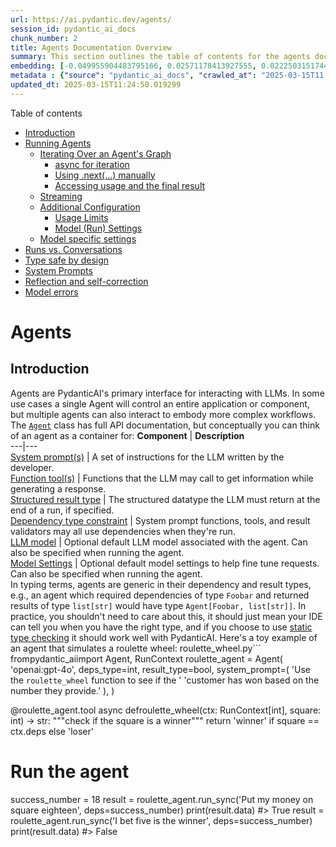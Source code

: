 ```yaml
---
url: https://ai.pydantic.dev/agents/
session_id: pydantic_ai_docs
chunk_number: 2
title: Agents Documentation Overview
summary: This section outlines the table of contents for the agents documentation, covering key topics such as introduction, running agents, streaming, and configuration options, including usage limits and model settings.
embedding: [-0.049955904483795166, 0.02571178413927555, 0.02225031517446041, -0.012696663849055767, 0.004690289031714201, 0.019107302650809288, 0.012302056886255741, -0.004039532970637083, 0.04037456214427948, 0.013845871202647686, 0.010993622243404388, -0.07476770877838135, 0.006161412689834833, -0.013278190977871418, 0.002947439905256033, -0.01891346089541912, -0.02838403731584549, 0.026971757411956787, 0.01077208761125803, 0.046162135899066925, 0.021945705637335777, -0.017695024609565735, 0.040513020008802414, 0.00881982035934925, -0.002099380362778902, -0.0013248767936602235, 0.002248223405331373, 0.03023938275873661, -0.003297048155218363, 0.0010869009420275688, 0.05854034423828125, -0.013631260022521019, -0.0332023985683918, 0.011464381590485573, -0.008376752026379108, -0.016753504052758217, 0.050122056156396866, 0.03719000890851021, 0.010716704651713371, 0.031042443588376045, -0.0019816902931779623, -0.03840844705700874, 0.03802076354622841, 0.018885768949985504, -0.043199118226766586, 0.02064419351518154, 0.008605209179222584, 0.006455637514591217, -0.020422659814357758, 0.006497174967080355, -0.05521733686327934, 0.03226087987422943, 0.002673983806744218, -0.004807978868484497, -0.017695024609565735, -0.006050645839422941, -0.02938093990087509, 0.024991797283291817, 0.03525158762931824, -0.044971391558647156, -0.013658951967954636, 0.007559845689684153, 0.012405901215970516, 0.029547089710831642, -0.03023938275873661, -0.02306722104549408, -0.07543230801820755, 0.02871633693575859, -0.03566696494817734, 0.005683730356395245, 0.03694078326225281, 0.008667515590786934, -0.012945889495313168, -0.004901438485831022, -0.03799306973814964, -0.02698560431599617, 0.060367997735738754, 0.06114336848258972, -0.002300145337358117, -0.0019903439097106457, -0.00037838169373571873, -0.006275641266256571, 0.027705589309334755, 0.005261430982500315, -0.019785750657320023, -0.05103588104248047, -0.02504718117415905, -0.015133537352085114, -0.022997992113232613, -0.057986509054899216, -0.026224080473184586, 0.0250887181609869, -0.015507375821471214, 0.018442701548337936, 0.061531051993370056, 0.026348693296313286, 0.009048276580870152, 0.0011440151138231158, 0.032399337738752365, 0.018151937052607536, 0.02381489798426628, -0.015230458229780197, -0.027179446071386337, -0.00624102633446455, 0.02744251675903797, 0.006524866912513971, 0.007462924811989069, -0.0019332298543304205, -0.08828127384185791, -0.0322054959833622, -0.07271851599216461, -0.013548185117542744, -0.030987059697508812, 0.03455929458141327, -0.04630059376358986, -0.009539805352687836, 0.022624153643846512, 0.020491890609264374, 0.018484238535165787, -0.045663684606552124, -0.02821788564324379, -0.000845896196551621, 0.00570449884980917, -0.001336991903372109, 0.02974093146622181, 0.015119691379368305, -0.020491890609264374, -0.04990052059292793, 0.03422699496150017, -0.003473582910373807, 0.009214427322149277, 0.004690289031714201, -0.013437418267130852, -0.0009510382660664618, -0.034420836716890335, -0.0019280376145616174, 0.0016087171388790011, -0.025642553344368935, -0.03334086015820503, 0.018885768949985504, 0.011305154301226139, -0.015327380038797855, -0.027497900649905205, 0.005950263235718012, -0.013935869559645653, 0.034670062363147736, -0.04846055060625076, 0.019799595698714256, -0.043392959982156754, 0.012558205053210258, 0.029685547575354576, -0.023704132065176964, -0.034836214035749435, 0.012592820450663567, -0.02796865999698639, -0.006351793650537729, -0.020616503432393074, 0.03516851365566254, 0.01755656488239765, -0.03904535621404648, 0.012682817876338959, 0.07476770877838135, -0.018235012888908386, -0.006358716636896133, -0.025407174602150917, 0.0015732371248304844, -0.03647002577781677, 0.009041354060173035, -0.02727636694908142, 0.0032105115242302418, 0.025061028078198433, -0.005742575041949749, -0.00631371745839715, -0.013208961114287376, 0.019218070432543755, -0.044556014239788055, -0.026334848254919052, -0.05759882554411888, -0.012281288392841816, -0.045248307287693024, -0.03151320293545723, -0.020422659814357758, -0.025531787425279617, -0.03608234226703644, -0.006767169572412968, 0.007566768676042557, 0.022153394296765327, -0.027013294398784637, -0.04164838045835495, 0.0040603019297122955, 0.03649771586060524, 0.046411361545324326, 0.04306066036224365, 0.0331193245947361, -0.00805137399584055, 0.0037003092002123594, 0.06225103884935379, -0.015465838834643364, 0.030433224514126778, -0.012966658920049667, 0.014205863699316978, 0.036802325397729874, 0.022194931283593178, -0.01110438909381628, 0.012558205053210258, -0.033922385424375534, 0.007282928563654423, 0.006282564252614975, -0.03339624032378197, -0.02429950423538685, 0.023205680772662163, -0.044556014239788055, 0.029879391193389893, -0.03840844705700874, -0.05903879553079605, 0.005341045092791319, -0.008411366492509842, 0.04114992916584015, -0.005372198298573494, 0.05289122834801674, -0.021987244486808777, 0.03555619716644287, -0.004787209909409285, -0.003219165140762925, -0.035611581057310104, 0.023801052942872047, 0.02443796396255493, -0.04516523331403732, 0.024950260296463966, 0.024617958813905716, -0.01783348247408867, -0.01013517752289772, -0.017944250255823135, -0.03242703154683113, 0.03242703154683113, -0.040346868336200714, 0.009775185026228428, 0.017930403351783752, -0.01939806528389454, -0.00732446601614356, 0.00261513888835907, -0.0021097646094858646, 0.009588265791535378, -0.0328700989484787, -0.005171433091163635, 0.039820726960897446, 0.003153397236019373, -0.021973397582769394, 0.0688970535993576, 0.016781195998191833, 0.02904863841831684, -0.02212570235133171, -0.00576680526137352, -0.020824190229177475, -0.026224080473184586, 0.0016286206664517522, -0.017238110303878784, -0.030848601832985878, -0.012267442420125008, -0.010273636318743229, 0.02043650671839714, 0.003683001734316349, -0.0637463927268982, -0.008314445614814758, -0.00035826192470267415, -0.033950075507164, 0.0071583157405257225, -0.022845687344670296, -0.021267257630825043, -0.028660953044891357, -0.0041156853549182415, 0.000663736485876143, -0.015438146889209747, 1.8051014194497839e-06, -0.03555619716644287, -0.029685547575354576, 0.021267257630825043, 0.01077208761125803, -0.010204407386481762, -0.014095096848905087, -0.011651300825178623, 0.01912114769220352, 0.04815594106912613, 0.0338670015335083, 0.003037438029423356, -0.016005827113986015, -0.028148656710982323, -0.032648563385009766, 0.01578429341316223, 0.0023451445158571005, 0.011305154301226139, 0.031291671097278595, 0.033507008105516434, -0.007518308237195015, 0.0027674436569213867, -0.013292036950588226, 0.02035343088209629, -0.006209873128682375, -0.025144102051854134, -0.01415048073977232, 0.0256287083029747, 0.020741116255521774, -0.017695024609565735, -0.01997959241271019, -0.006393331103026867, 0.034254685044288635, -0.0016043903306126595, -0.021516485139727592, 0.02825942449271679, -0.022956455126404762, 0.00430606584995985, 0.08457057923078537, -0.00933211762458086, -0.01293204352259636, -0.04153761267662048, -0.02957478165626526, 0.06335870921611786, -0.014032790437340736, 0.05269738659262657, -0.006611403543502092, -0.026057930663228035, -0.017805790528655052, 0.07066933065652847, -0.003267625579610467, -0.04065147787332535, -0.026916373521089554, 0.03558389097452164, 0.016338128596544266, -0.026127159595489502, -0.0014088173629716039, 0.04857131838798523, -0.00787137821316719, -0.013686643913388252, 0.05422043427824974, 0.0014590086648240685, -0.02863326296210289, -0.046079061925411224, 0.03815922141075134, -0.0061787199229002, 0.054774265736341476, -0.06236180663108826, 0.02767789736390114, -0.022845687344670296, -0.008854434825479984, -0.02932555601000786, 0.041094545274972916, 0.005545271560549736, 0.023039530962705612, 0.022485695779323578, 0.008729822002351284, -0.014953541569411755, -0.0167673509567976, 0.0022205316927284002, 0.02932555601000786, -0.028204040601849556, -0.007559845689684153, -0.04383602738380432, 0.026348693296313286, -0.03979303315281868, 0.013562031090259552, -0.08933356404304504, -0.0033645466901361942, -0.012945889495313168, 0.011609762907028198, -0.04519292339682579, 0.016504278406500816, 0.015770448371767998, -0.029602473601698875, 0.013354343362152576, 0.03209472820162773, 0.0495128370821476, 0.023745669052004814, -0.05186663568019867, -0.017847327515482903, 0.011422843672335148, 0.0010401711333543062, -0.039156123995780945, -0.012765893712639809, -0.005742575041949749, 0.008743667975068092, 0.00023256737040355802, 0.03624849021434784, 0.022264162078499794, -0.007393695414066315, 0.037383854389190674, 0.035943880677223206, -0.00832136906683445, -0.003070322098210454, -0.024534884840250015, 0.019467296078801155, 0.04145453870296478, -0.05239277705550194, -0.05577116832137108, -0.012696663849055767, 0.024645650759339333, 0.010972852818667889, -0.027691742405295372, 0.021654943004250526, 0.05574347823858261, -0.028245577588677406, -0.03148551285266876, -0.024894876405596733, -0.004122608341276646, 0.020491890609264374, -0.0012608396355062723, 0.01874730922281742, 0.056463465094566345, 0.01743195205926895, -0.0006464291363954544, 0.03702386096119881, 0.07166623324155807, 0.007580614648759365, 0.002353798132389784, -0.04001456871628761, -0.013333573937416077, -0.02233339101076126, -0.0166427381336689, -0.033507008105516434, 0.04103916138410568, 0.06252795457839966, -0.006230642087757587, -0.07487846910953522, 0.04441755637526512, -0.006362177897244692, -0.016836579889059067, 0.026888681575655937, 0.03101475164294243, -0.014005099423229694, -0.024271812289953232, -0.02076880633831024, 0.03292548283934593, 0.044223714619874954, 0.022624153643846512, 0.003745308145880699, 0.005008744075894356, -0.0168504249304533, 0.017155034467577934, 0.013195115141570568, 0.004686827305704355, -0.021488793194293976, 0.011305154301226139, -0.01095900684595108, 0.024008741602301598, 0.07249698042869568, -0.023454906418919563, 0.019536525011062622, -0.03184550255537033, -0.05865111202001572, 0.05726652592420578, -0.05632500350475311, -0.034254685044288635, -0.0004690288915298879, -0.01326434500515461, 0.01791655831038952, -0.036276184022426605, -0.052835844457149506, 0.09254580736160278, -0.012018216773867607, 0.057155758142471313, 0.010107486508786678, 0.037716154009103775, 0.012987427413463593, -0.04037456214427948, 0.019051918759942055, -0.003155127866193652, 0.00920750480145216, -0.02133648842573166, -0.03192858025431633, -0.013984329998493195, 0.030765525996685028, 0.006289487238973379, -0.01606121100485325, 0.0015862176660448313, 0.005458734929561615, -0.0036068495828658342, -0.017695024609565735, 0.0168919637799263, 0.002976862248033285, -0.00514027988538146, -0.03563927486538887, 0.026293309405446053, -0.0063760238699615, 0.01841500960290432, 0.006289487238973379, -0.01503661647439003, 0.023717977106571198, -0.012101291678845882, -0.023496443405747414, -0.04580214247107506, 0.02031189389526844, 0.0031118595506995916, 0.009408270008862019, 0.060700301080942154, -0.017473489046096802, 0.07177700102329254, 0.01478739082813263, 0.025808705016970634, -0.006067953072488308, -0.0321224220097065, -0.019370373338460922, 0.013859717175364494, -0.03489159420132637, -0.02175186388194561, 0.07360465079545975, 0.006331024691462517, -0.01997959241271019, 0.03198396414518356, 0.003324739867821336, -0.014136634767055511, 0.058928027749061584, -0.019065765663981438, 0.0011907449224963784, -0.022914918139576912, 0.018428854644298553, 0.005586809013038874, -0.011651300825178623, -0.010862085968255997, -0.0063033327460289, -0.0124820526689291, 0.0012106483336538076, 0.027788663282990456, -0.01599198207259178, -0.0081344498321414, -0.010751319117844105, 0.035860806703567505, -0.008231370709836483, 0.002660138066858053, -0.05662961304187775, -0.0007481097127310932, -0.007864454761147499, 0.0007308024214580655, 0.014468935318291187, 0.003918381407856941, 0.016088902950286865, -0.029796315357089043, 0.03198396414518356, 0.010176715441048145, 0.017944250255823135, -0.04796209931373596, -0.03599926456809044, -0.02727636694908142, 0.007220622152090073, -0.005282199941575527, 0.01948114112019539, -0.021765710785984993, 0.018927305936813354, 0.012128983624279499, -0.020630348473787308, 0.01668427512049675, 0.014939695596694946, 0.066737100481987, 0.021848784759640694, 0.017722714692354202, -0.009892875328660011, 0.03871305659413338, -0.029547089710831642, -0.0029387862887233496, -0.007705227471888065, 0.0024697573389858007, -0.009442884474992752, -0.02423027530312538, -0.00982364546507597, 0.005174894351512194, -0.006826014723628759, 0.004486062563955784, 0.027054833248257637, 0.019134994596242905, 0.0005845553823746741, 0.0010730550857260823, 0.0014148750342428684, -0.029685547575354576, 0.0029249403160065413, 0.012495898641645908, -0.015535067766904831, 0.011568225920200348, -0.01989651657640934, 0.01833193376660347, -0.019924208521842957, -0.03167935460805893, 0.03893459215760231, -0.004787209909409285, -0.036110032349824905, -0.013541262596845627, -0.014108942821621895, -0.0067152478732168674, -0.01293204352259636, -0.012620511464774609, 0.0033766617998480797, 0.00719985319301486, -0.008342137560248375, 0.008639823645353317, -0.009795954450964928, -0.020214973017573357, 0.004524138290435076, -0.05424812436103821, 0.011817451566457748, -0.012225904501974583, 0.03403315320611, -0.02904863841831684, 0.010765165090560913, 0.021101107820868492, -0.015327380038797855, -0.01408817432820797, 0.020076513290405273, 0.005701037589460611, -0.013035887852311134, -0.002649753587320447, 0.032316263765096664, -0.023634903132915497, -0.0017125612357631326, -0.008882126770913601, 0.005756421014666557, -0.003745308145880699, -0.043974488973617554, -0.04029148444533348, 0.018193475902080536, -0.03674694150686264, 0.007732919417321682, 0.0665709525346756, -0.020547272637486458, -0.03383931145071983, 0.041426848620176315, 0.014102020300924778, -0.007165238261222839, -0.006047184579074383, 0.001033248146995902, 0.0034233916085213423, -0.009470576420426369, -0.010432864539325237, 0.03641464188694954, -0.06092183291912079, 0.006753323599696159, 0.032731641083955765, 0.02904863841831684, -0.02290107123553753, 0.006711786147207022, -0.02748405560851097, -0.03489159420132637, 0.004825286101549864, -0.013444340787827969, 0.02241646498441696, 0.03048860840499401, 0.01013517752289772, -0.0014841043157503009, -0.010356712155044079, 0.0067602465860545635, -0.001548141473904252, 0.0009025777690112591, 0.03414391726255417, -0.028688644990324974, -0.01849808357656002, -0.027830202132463455, 0.012011293321847916, -0.012675895355641842, 0.011464381590485573, 0.0021149569656699896, 0.02212570235133171, -0.023094912990927696, 0.008189832791686058, 0.025974854826927185, -0.03973764926195145, 0.014773544855415821, -0.0016554469475522637, -0.02694406546652317, -0.004375295247882605, 0.045663684606552124, 0.009726724587380886, -0.006157951429486275, 0.011000544764101505, 0.002528602257370949, -0.0664047971367836, -0.00937365461140871, -0.016448894515633583, 0.020131897181272507, 0.007504462264478207, 0.020367277786135674, 0.01541045494377613, -0.010654398240149021, -0.04646674543619156, 0.036193106323480606, 0.0064210230484604836, -0.02125341258943081, -0.05302968621253967, 0.03766077011823654, 0.038740746676921844, -0.0009164236253127456, 0.003835306502878666, 0.004278374370187521, 0.03209472820162773, 0.035777732729911804, -0.0053514293394982815, 0.0009250773000530899, -0.016947345808148384, 0.020367277786135674, 0.015770448371767998, 0.009089814499020576, -0.010758242569863796, 0.013804334215819836, -0.008715976029634476, -0.0687309056520462, -0.01891346089541912, 0.009512113407254219, 0.01668427512049675, -0.003333393484354019, -0.02990708313882351, -0.042368367314338684, 0.018318088725209236, 0.012412823736667633, 0.010931315831840038, -0.01452431920915842, -0.00038725172635167837, 0.011935140937566757, -0.011076697148382664, 0.02150263823568821, -0.03782692179083824, 0.01376279629766941, -0.008494442328810692, -0.025601016357541084, 0.0019886132795363665, -0.013998175971210003, -0.04347603768110275, 0.009297502227127552, -0.049374379217624664, -0.021931860595941544, 0.0023070683237165213, -0.0319562703371048, -0.02949170581996441, 0.04715903848409653, -0.01779194548726082, 0.0033801232930272818, 0.011942064389586449, -0.042119141668081284, 0.02921478822827339, -0.025157948955893517, -0.004209144972264767, -0.01382510270923376, -0.04973436892032623, 0.016047364100813866, -0.0494297593832016, -0.012848968617618084, -0.013333573937416077, -0.02079649828374386, -0.02195955254137516, 0.013568953610956669, -0.004641828592866659, 0.012821276672184467, 0.01866423524916172, 0.03624849021434784, -0.024701034650206566, 0.014510473236441612, -0.01643504947423935, 0.011540533974766731, 0.0036345412954688072, -0.00017123448196798563, 0.01973036676645279, 0.007483693305402994, -0.013458186760544777, -0.05327891185879707, -0.008169064298272133, 0.011983601376414299, 0.016822732985019684, 0.001183822052553296, -0.01758425682783127, 0.03616541624069214, 0.012959735468029976, -0.008591363206505775, 0.028148656710982323, -0.020533427596092224, -0.017210418358445168, 0.01326434500515461, -0.012855892069637775, 0.0079890675842762, 0.006573327351361513, -0.021530330181121826, 0.02788558416068554, -0.042202215641736984, 0.017127342522144318, -0.01783348247408867, 0.03497467190027237, -0.014060482382774353, -0.008148295804858208, 0.006521405652165413, -0.004801055882126093, 0.0003489592345431447, 0.02418873831629753, -0.005001821089535952, 0.00807214342057705, -0.014635086059570312, -0.0162688996642828, -0.004856439307332039, -0.06302640587091446, -0.0032901251688599586, 0.0014252593973651528, -0.010619783774018288, 0.01172052975744009, 0.021198028698563576, 0.02821788564324379, -0.08994278311729431, -0.024894876405596733, 0.014482781291007996, -0.014745852909982204, 0.036608483642339706, -0.03176242858171463, 0.03790999576449394, 0.02821788564324379, -0.0037314624059945345, -0.015188921242952347, 0.0021357256919145584, 0.013977407477796078, -0.03685770928859711, -0.0035791578702628613, 0.045497532933950424, -0.04627290368080139, 0.012821276672184467, 0.001664100680500269, 0.04663289338350296, -0.0012331479229032993, -0.02788558416068554, 0.01038440316915512, -0.07266313582658768, 0.012163598090410233, -0.016365820541977882, 0.007836762815713882, -0.0036656945012509823, 0.04798978939652443, 0.06734631955623627, 0.0022880302276462317, -0.0322885736823082, -0.0043164505623281, 0.001412278856150806, 0.00135689543094486, -0.027871739119291306, 0.010308251716196537, 0.020976494997739792, 0.02727636694908142, 0.007545999716967344, 0.020533427596092224, 0.023870281875133514, -0.017944250255823135, 0.022319544106721878, 0.012212058529257774, 0.052088167518377304, -0.011983601376414299, -0.028827104717493057, 0.011872834526002407, -0.00015198007167782634, 0.01003133412450552, 0.015645835548639297, 0.02360721118748188, 0.017293494194746017, -0.002450719242915511, 0.010799779556691647, 0.0064210230484604836, -0.03752231225371361, 0.020547272637486458, -0.019633445888757706, 0.030211690813302994, -0.0039045356679707766, 0.01003133412450552, -0.010578245855867863, -0.010869009420275688, -0.016324281692504883, 0.0007680131820961833, -0.03785461187362671, -0.0010669974144548178, -0.0009640188072808087, -0.022471848875284195, -0.023787207901477814, 0.013354343362152576, -0.00129805039614439, 0.015008924528956413, 0.010536707937717438, 0.009768262505531311, 0.013631260022521019, 0.015147383324801922, 0.029685547575354576, -0.0245902668684721, 0.030627068132162094, -0.06668172031641006, -0.0030235922895371914, -0.0010964199900627136, -0.030267074704170227, 0.011706684716045856, 0.022541077807545662, -0.008245216682553291, -0.009622880257666111, 0.034946978092193604, 0.0016260244883596897, -0.016947345808148384, 0.009733648039400578, -0.008487518876791, -0.047851331532001495, 0.010661320760846138, -0.015631988644599915, 0.03383931145071983, 0.009179812856018543, 0.0004482600779738277, 0.0343654528260231, 0.012205136008560658, -0.006881398148834705, -0.009685186669230461, -0.028577879071235657, 0.031651660799980164, -0.01565968059003353, -0.02938093990087509, -0.006486790720373392, 0.02331644669175148, 0.02068573236465454, 0.004617597907781601, -0.04635597765445709, 0.035611581057310104, -0.016379665583372116, -0.0002844893897417933, 0.08667515218257904, 0.00048676892765797675, -0.03912843391299248, 0.012738201767206192, -0.005060666240751743, 0.004524138290435076, 0.0004551830352284014, 0.002037073951214552, -0.0039426120929419994, -0.0020751499105244875, -0.01019748393446207, -0.036110032349824905, -0.0071721612475812435, -0.004711057525128126, 0.0176396407186985, 0.019245760515332222, -0.03921150788664818, 0.004991436842828989, -0.06330332159996033, 0.012648203410208225, 0.03217780590057373, -0.05466350167989731, -0.017611948773264885, -0.024908723309636116, 0.012108214199543, -0.029879391193389893, -0.0024524498730897903, -0.028993254527449608, -0.04023610055446625, -0.0036656945012509823, -0.020754961296916008, -0.024008741602301598, -0.02327490970492363, 0.005064127501100302, 0.015576605685055256, -0.009442884474992752, 0.002800327492877841, 0.04488831385970116, -0.010779011063277721, 0.023136451840400696, 0.014358168467879295, -0.057488057762384415, -0.004098378121852875, 0.0031135904137045145, -0.007511385250836611, 0.0794752985239029, 0.006341408938169479, -0.0037280009128153324, -0.017861174419522285, -0.0037037706933915615, -0.0013992984313517809, -0.025974854826927185, -0.002926671179011464, -0.021821092814207077, -0.007276005577296019, -0.056380387395620346, 0.002064765663817525, -0.009934412315487862, 0.032316263765096664, 0.035528507083654404, 0.0481836311519146, -0.013617414981126785, -0.00943596102297306, 0.03638695180416107, 0.008951355703175068, 0.03998687490820885, -0.04297758638858795, 0.003617233829572797, 0.008930587209761143, 0.0163935124874115, 0.013603569008409977, 0.01241974625736475, -0.02615485154092312, 0.03065476007759571, 0.014427398331463337, 0.009567497298121452, -0.003914920147508383, 0.021184183657169342, -0.008480596356093884, 0.010972852818667889, 0.046494435518980026, 0.010370558127760887, -0.0036068495828658342, -0.012918198481202126, 0.0041468385607004166, 0.0017627525376155972, -0.0045829834416508675, -0.0031620508525520563, 0.007518308237195015, 0.04837747663259506, 0.020173434168100357, -0.009609035216271877, 0.0033749311696738005, -0.0032589719630777836, -0.009622880257666111, -0.001623428426682949, -0.0258779339492321, 0.0165181253105402, 0.04272836074233055, -0.01570121757686138, -0.04200837388634682, -0.014690469950437546, -0.014316631481051445, 0.005161048378795385, -0.005105664953589439, -0.03422699496150017, -0.014261247590184212, -0.016836579889059067, 0.038131531327962875, 0.010377480648458004, 0.027788663282990456, -0.0015749678714200854, -0.011194387450814247, -0.0017238110303878784, -0.02744251675903797, 0.009622880257666111, -0.012094369158148766, -0.01779194548726082, 0.030183998867869377, -0.043808337301015854, 0.02558717131614685, -0.010765165090560913, 0.012585896998643875, -0.008985970169305801, -0.020879574120044708, 0.009602111764252186, -0.020893419161438942, -0.016795042902231216, 0.04015302658081055, 0.032039348036050797, 0.030987059697508812, 0.033313166350126266, -0.02064419351518154, -0.02751174569129944, 0.004447986371815205, 0.0061510284431278706, 0.034254685044288635, -0.02183493971824646, 0.02166878804564476, -0.01853962242603302, 0.022914918139576912, 0.02904863841831684, 0.003418199485167861, 0.0006377754616551101, -0.0017618871061131358, 0.033950075507164, 0.0004270586068741977, -0.0018657312029972672, -0.04544214904308319, -0.02949170581996441, -0.00719985319301486, 0.01878884807229042, 0.020658040419220924, 0.0015697756316512823, -0.044057562947273254, -0.004520677030086517, 0.010785933583974838, 0.039820726960897446, -0.00478028692305088, 0.006462560500949621, -0.024271812289953232, -0.021073415875434875, 0.0027553283143788576, -0.009664418175816536, -0.02913171425461769, 0.0035185820888727903, -0.014953541569411755, -0.02377336099743843, 0.01895499788224697, -0.010841317474842072, -0.018858077004551888, -0.03406084328889847, 0.018484238535165787, -0.01964729093015194, 0.0322054959833622, 0.02335798554122448, -0.019134994596242905, 0.005316814407706261, 0.013375111855566502, 0.01491200365126133, 0.01570121757686138, -0.0019989977590739727, -0.0048114401288330555, 0.0018709233263507485, 0.02022881805896759, 0.021599559113383293, -0.022928763180971146, -0.0013317997800186276, -0.009228273294866085, -0.011422843672335148, -0.013707412406802177, -0.030543992295861244, 0.017861174419522285, -0.025490248575806618, -0.05770959332585335, -0.023828744888305664, 0.01775040663778782, -0.03724539279937744, 0.04206375777721405, 0.013672797940671444, -0.050232820212841034, -0.023177988827228546, -0.016075056046247482, -0.016711967065930367, -0.008065219968557358, 0.024396425113081932, -0.012842046096920967, 0.004859901033341885, -0.01165822334587574, -0.0025528324767947197, 0.0001909215934574604, 0.003013207809999585, -0.0053514293394982815, -0.027373287826776505, 0.035085439682006836, -0.0061198752373456955, -0.007428309880197048, 0.0014226633356884122, -0.046826738864183426, -0.008660592138767242, -0.016296591609716415, -0.01927345246076584, -0.00479067163541913, -0.025490248575806618, -0.013354343362152576, 0.00045994253014214337, 0.014856619760394096, 0.008473672904074192, 0.020201126113533974, 0.005863726604729891, 0.028107119724154472, -0.021738018840551376, 0.007511385250836611, 0.0250887181609869, 0.07205391675233841, 0.002395335817709565, -0.004261067137122154, 0.019799595698714256, 0.025504095479846, 0.012149752117693424, 0.02039496786892414, -0.014690469950437546, -0.013022041879594326, -0.01883038505911827, -0.01466277800500393, 0.04070686176419258, 0.015341226011514664, -0.005555655807256699, -0.00881289690732956, -0.008162140846252441, 0.006265257019549608, 3.888742867275141e-05, 0.03300855681300163, 0.010425941087305546, 0.05859572812914848, 0.0332854762673378, -0.04458370432257652, -0.02748405560851097, 0.0026393693406134844, -0.011014390736818314, 0.019467296078801155, -0.016462741419672966, 0.009103660471737385, 0.043199118226766586, 0.03580542281270027, -0.03685770928859711, -0.011312076821923256, 0.010785933583974838, -0.049208227545022964, 0.027387132868170738, 0.036359257996082306, -0.009034431539475918, 0.004351065028458834, 0.027954814955592155, 0.0046695200726389885, 0.010626706294715405, -0.04502677544951439, -0.01923191547393799, 0.0012781469849869609, 0.02619638852775097, 0.015327380038797855, -0.049789752811193466, 0.02517179399728775, 0.004382218234241009, -0.009387500584125519, -0.021267257630825043, 0.016947345808148384, 0.004922207444906235, -0.005341045092791319, -0.034919288009405136, -0.0023347600363194942, 0.04239605739712715, 0.010211329907178879, 0.02932555601000786, -0.025241022929549217, 0.03741154447197914, -0.009733648039400578, 0.023925665766000748, -0.022111857309937477, -0.02615485154092312, 0.001752368058077991, 0.0067048631608486176, 8.356199396075681e-05, 0.05388813093304634, -0.008418289944529533, -0.008667515590786934, 0.00943596102297306, 0.010065948590636253, 0.004544907249510288, 0.0322885736823082, 0.02904863841831684, -0.015673525631427765, 0.01205283123999834, 0.035334665328264236, -0.007483693305402994, -0.01565968059003353, -0.018719617277383804, 0.017459644004702568, -0.023801052942872047, -0.027788663282990456, 0.011014390736818314, 0.005313353147357702, -0.04056840389966965, 0.0020803422667086124, 0.02129494957625866, 0.027553284540772438, 0.015313534066081047, 0.027124062180519104, 0.008439058437943459, 0.023454906418919563, 0.01054363138973713, 0.011332845315337181, -0.03140243515372276, 0.0017506374279037118, 0.00465567409992218, -0.014704315923154354, -0.013430495746433735, 0.02467334270477295, 0.00906212255358696, 0.02141956239938736, -0.029436321929097176, 0.007968299090862274, 0.02586408704519272, 0.0032832021825015545, -0.018318088725209236, -0.005527964327484369, -0.005877572577446699, -0.006545635871589184, -0.0007359946030192077, -0.0025268716271966696, -0.0335347019135952, 0.00807214342057705, -0.032233189791440964, -0.018318088725209236, -0.002358990255743265, 0.008639823645353317, -0.002237838925793767, 0.002154763787984848, -0.005316814407706261, 0.03516851365566254, 0.03558389097452164, -0.007815994322299957, 0.007732919417321682, -0.010675166733562946, 0.008466750383377075, 0.0046695200726389885, 0.0005555655807256699, -0.02327490970492363, -0.004863362293690443, -0.010391326621174812, 0.010038256645202637, -0.011443613097071648, -0.008861357346177101, 0.004648751113563776, 0.004711057525128126, 0.012613588944077492, 0.0345316044986248, -0.03563927486538887, -0.00937365461140871, -0.0016571776941418648, 0.03109782747924328, -0.003530697198584676, -0.002502641174942255, 0.015271996147930622, -0.010149023495614529, -0.007829840295016766, 0.02265184558928013, 0.015631988644599915, 0.026251772418618202, -0.013776642270386219, 0.0166011992841959, -0.016739659011363983, 0.006286025512963533, -0.013949715532362461, 0.002625523367896676, -0.03383931145071983, -0.006742939352989197, -0.0020491890609264374, 0.01254435908049345, 0.01028055977076292, 0.014496627263724804, -0.0027864815201610327, 0.014129712246358395, -0.004087993409484625, 0.024784110486507416, -0.019411912187933922, 0.0008359444909729064, -0.007954453118145466, 0.05903879553079605, -0.0322054959833622, 0.031208593398332596, -0.01003133412450552, -0.0011613224633038044, 0.0031153210438787937, -0.026584073901176453, 0.006611403543502092, 0.00957441981881857, -0.010301328264176846, -0.0322054959833622, 0.014745852909982204, -0.04181453213095665, -0.017611948773264885, -0.02277645841240883, -0.023621056228876114, 0.007296774070709944, -0.0333685502409935, -0.0020820728968828917, -0.008044451475143433, 0.011914372444152832, 0.05219893530011177, -0.0346146784722805, 0.0023711055982857943, 0.04419602081179619, 0.02780251018702984, 0.003620695322751999, 0.00694024283438921, -0.046688277274370193, -0.001983421156182885, -0.014136634767055511, -0.0011691107647493482, 0.0036968477070331573, 0.010765165090560913, 0.010813625529408455, 0.0026912912726402283, -0.0006446983898058534, 0.003506466979160905, 0.009830568917095661, -0.0006896974518895149, 0.05120203271508217, 0.011748221702873707, 0.007123700808733702, -0.004357988014817238, 0.013589723035693169, -0.020865729078650475, -0.019882671535015106, 0.022111857309937477, -0.01021825335919857, -0.015341226011514664, 0.012447438202798367, -0.05194970965385437, -0.003534158691763878, 0.00653871288523078, -0.05111895874142647, -0.025767166167497635, 0.030627068132162094, -0.0015766986180096865, -0.010329020209610462, 0.00471798051148653, 0.017944250255823135, -0.030128616839647293, -0.040513020008802414, 0.015881214290857315, 0.01912114769220352, -0.0021443793084472418, -0.035445429384708405, 0.059094179421663284, -0.012205136008560658, 0.016088902950286865, 0.002769174287095666, 0.014178172685205936, 0.030876293778419495, -0.017930403351783752, -0.014219709672033787, -0.019882671535015106, 0.05028820410370827, 0.019758058711886406, -0.019716521725058556, -0.00793368462473154, 0.03879613056778908, -0.016407357528805733, -0.005410274490714073, -0.022485695779323578, -0.008584440685808659, 0.010903623886406422, -0.0511743426322937, 0.0011422843672335148, -0.0011682454496622086, 0.0037591541185975075, 0.040069952607154846, 0.025365635752677917, -0.05338967964053154, -0.009754416532814503, -0.035943880677223206, -0.008840588852763176, 0.00608872203156352, 0.0065006366930902, -0.013430495746433735, 0.01631043665111065, -0.023510290309786797, 0.013887409120798111, 0.002885133493691683, -0.03896228224039078, 0.006067953072488308, -0.025531787425279617, -0.012835122644901276, 0.02402258664369583, -0.017155034467577934, -0.016365820541977882, 0.011872834526002407, 0.008833666332066059, -0.0007537346100434661, 0.013610491529107094, 0.04023610055446625, 0.004835670813918114, 0.002985516097396612, -0.013721258379518986, 0.0175150278955698, -0.03857459872961044, 0.010945161804556847, 0.008598285727202892, -8.525216799171176e-06, -0.010841317474842072, -0.026639455929398537, 0.013603569008409977, -0.00687793642282486, -0.008826742880046368, 0.04715903848409653, 0.03525158762931824, 0.0166427381336689, 0.012786662206053734, -0.01305665634572506, 0.018304241821169853, -0.050205130130052567, 0.0330362506210804, 0.023911820724606514, -0.0042264522053301334, 0.02364874817430973, -0.03683001920580864, 0.01528584212064743, 0.028577879071235657, 0.0053825825452804565, -0.04602367803454399, -0.028910178691148758, -0.0015239112544804811, -0.007940607145428658, -0.02277645841240883, 0.016255052760243416, -0.00906212255358696, 0.01923191547393799, 0.028910178691148758, -0.034171611070632935, 0.008722898550331593, 0.03406084328889847, -0.012800508178770542, 0.003565311897546053, -0.0022516848985105753, 0.044556014239788055, -0.003213973017409444, -0.004662597086280584, 0.036276184022426605, 0.00869520753622055, 0.0012193020666018128, 0.01837347075343132, -0.022278007119894028, -0.032980866730213165, -0.02990708313882351, -0.02546255849301815, 0.00291974819265306, 0.000691428198479116, 0.01009364053606987, 0.027982506901025772, -0.020962649956345558, -0.03649771586060524, -0.004569137468934059, -0.00899981614202261, 0.028494803234934807, 0.023801052942872047, 0.009075968526303768, 0.014953541569411755, -0.03530697152018547, -0.0076013836078345776, 0.012018216773867607, -0.023662595078349113, 0.01758425682783127, -0.011637454852461815, -0.01762579381465912, 0.027345595881342888, -0.0037626156117767096, 0.014939695596694946, 0.019578061997890472, -0.013742027804255486, 0.00440644845366478, 0.018151937052607536, -0.008979047648608685, -0.006265257019549608, 0.008501364849507809, 0.038906898349523544, -0.023953357711434364, -0.00726215960457921, -0.02801019884645939, -0.04812824726104736, -0.01060593780130148, 0.013949715532362461, -0.036110032349824905, 0.006569866091012955, -0.02719329111278057, 0.052337393164634705, -0.015078154392540455, -0.0022516848985105753, -0.024119507521390915, -0.008328291587531567, -0.012475130148231983, 0.005372198298573494]
metadata : {"source": "pydantic_ai_docs", "crawled_at": "2025-03-15T11:24:50.017583", "url_path": "/agents/", "chunk_size": 4271}
updated_dt: 2025-03-15T11:24:50.019299
---
```

Table of contents 
  * [ Introduction  ](https://ai.pydantic.dev/agents/#introduction)
  * [ Running Agents  ](https://ai.pydantic.dev/agents/#running-agents)
    * [ Iterating Over an Agent's Graph  ](https://ai.pydantic.dev/agents/#iterating-over-an-agents-graph)
      * [ async for iteration  ](https://ai.pydantic.dev/agents/#async-for-iteration)
      * [ Using .next(...) manually  ](https://ai.pydantic.dev/agents/#using-next-manually)
      * [ Accessing usage and the final result  ](https://ai.pydantic.dev/agents/#accessing-usage-and-the-final-result)
    * [ Streaming  ](https://ai.pydantic.dev/agents/#streaming)
    * [ Additional Configuration  ](https://ai.pydantic.dev/agents/#additional-configuration)
      * [ Usage Limits  ](https://ai.pydantic.dev/agents/#usage-limits)
      * [ Model (Run) Settings  ](https://ai.pydantic.dev/agents/#model-run-settings)
    * [ Model specific settings  ](https://ai.pydantic.dev/agents/#model-specific-settings)
  * [ Runs vs. Conversations  ](https://ai.pydantic.dev/agents/#runs-vs-conversations)
  * [ Type safe by design  ](https://ai.pydantic.dev/agents/#static-type-checking)
  * [ System Prompts  ](https://ai.pydantic.dev/agents/#system-prompts)
  * [ Reflection and self-correction  ](https://ai.pydantic.dev/agents/#reflection-and-self-correction)
  * [ Model errors  ](https://ai.pydantic.dev/agents/#model-errors)


# Agents
## Introduction
Agents are PydanticAI's primary interface for interacting with LLMs.
In some use cases a single Agent will control an entire application or component, but multiple agents can also interact to embody more complex workflows.
The [`Agent`](https://ai.pydantic.dev/api/agent/#pydantic_ai.agent.Agent) class has full API documentation, but conceptually you can think of an agent as a container for:
**Component** | **Description**  
---|---  
[System prompt(s)](https://ai.pydantic.dev/agents/#system-prompts) | A set of instructions for the LLM written by the developer.  
[Function tool(s)](https://ai.pydantic.dev/tools/) | Functions that the LLM may call to get information while generating a response.  
[Structured result type](https://ai.pydantic.dev/results/) | The structured datatype the LLM must return at the end of a run, if specified.  
[Dependency type constraint](https://ai.pydantic.dev/dependencies/) | System prompt functions, tools, and result validators may all use dependencies when they're run.  
[LLM model](https://ai.pydantic.dev/api/models/base/) | Optional default LLM model associated with the agent. Can also be specified when running the agent.  
[Model Settings](https://ai.pydantic.dev/agents/#additional-configuration) | Optional default model settings to help fine tune requests. Can also be specified when running the agent.  
In typing terms, agents are generic in their dependency and result types, e.g., an agent which required dependencies of type `Foobar` and returned results of type `list[str]` would have type `Agent[Foobar, list[str]]`. In practice, you shouldn't need to care about this, it should just mean your IDE can tell you when you have the right type, and if you choose to use [static type checking](https://ai.pydantic.dev/agents/#static-type-checking) it should work well with PydanticAI.
Here's a toy example of an agent that simulates a roulette wheel:
roulette_wheel.py```
frompydantic_aiimport Agent, RunContext
roulette_agent = Agent( [](https://ai.pydantic.dev/agents/#__code_0_annotation_1)
  'openai:gpt-4o',
  deps_type=int,
  result_type=bool,
  system_prompt=(
    'Use the `roulette_wheel` function to see if the '
    'customer has won based on the number they provide.'
  ),
)

@roulette_agent.tool
async defroulette_wheel(ctx: RunContext[int], square: int) -> str: [](https://ai.pydantic.dev/agents/#__code_0_annotation_2)
"""check if the square is a winner"""
  return 'winner' if square == ctx.deps else 'loser'

# Run the agent
success_number = 18 [](https://ai.pydantic.dev/agents/#__code_0_annotation_3)
result = roulette_agent.run_sync('Put my money on square eighteen', deps=success_number)
print(result.data) [](https://ai.pydantic.dev/agents/#__code_0_annotation_4)
#> True
result = roulette_agent.run_sync('I bet five is the winner', deps=success_number)
print(result.data)
#> False